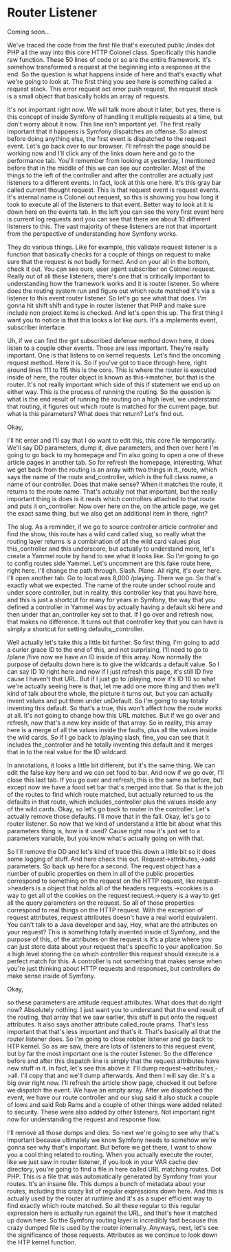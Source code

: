 # Router Listener

Coming soon...

We've traced the code from the first file that's executed public /index dot PHP all
the way into this core HTTP Colonel class. Specifically this handle raw function.
These 50 lines of code or so are the entire framework. It's somehow transformed a
request at the beginning into a response at the end. So the question is what happens
inside of here and that's exactly what we're going to look at. The first thing you
see here is something called a request stack. This error request act error push
request, the request stack is a small object that basically holds an array of
requests.

It's not important right now. We will talk more about it later, but yes, there is
this concept of inside Symfony of handling it multiple requests at a time, but don't
worry about it now. This line isn't important yet. The first really important that it
happens is Symfony dispatches an offense. So almost before doing anything else, the
first event is dispatched to the request event. Let's go back over to our browser.
I'll refresh the page should be working now and I'll click any of the links down here
and go to the performance tab. You'll remember from looking at yesterday, I mentioned
before that in the middle of this we can see our controller. Most of the things to
the left of the controller and after the controller are actually just listeners to a
different events. In fact, look at this one here. It's this gray bar called current
thought request. This is that request event is request events. It's internal name is
Colonel out request, so this is showing you how long it took to execute all of the
listeners to that event. Better way to look at it is down here on the events tab. In
the left you can see the very first event here is current log requests and you can
see that there are about 10 different listeners to this. The vast majority of these
listeners are not that important from the perspective of understanding how Symfony
works.

They do various things. Like for example, this validate request listener is a
function that basically checks for a couple of things on request to make sure that
the request is not badly formed. And on your all in the bottom, check it out. You can
see ours, user agent subscriber on Colonel request. Really out of all these
listeners, there's one that is critically important to understanding how the
framework works and it is router listener. So where does the routing system run and
figure out which route matched it's via a listener to this event router listener. So
let's go see what that does. I'm gonna hit shift shift and type in router listener
that PHP and make sure include non project items is checked. And let's open this up.
The first thing I want you to notice is that this looks a lot like ours. It's a
implements event, subscriber interface.

Uh, if we can find the get subscribed defense method down here, it does listen to a
couple other events. Those are less important. They're really important. One is that
listens to on kernel requests. Let's find the oncoming request method. Here it is. So
if you've got to trace through here, right around lines 111 to 115 this is the core.
This is where the router is executed inside of here, the router object is known as
this->matcher, but that is the router. It's not really important which side of this
if statement we end up on either way. This is the process of running the routing. So
the question is what is the end result of running the routing on a high level, we
understand that routing, it figures out which route is matched for the current page,
but what is this parameters? What does that return? Let's find out.

Okay,

I'll hit enter and I'll say that I do want to edit this, this core file temporarily.
We'll say DD parameters, dump it, dive parameters, and then over here I'm going to go
back to my homepage and I'm also going to open a one of these article pages in
another tab. So for refresh the homepage, interesting. What we get back from the
routing is an array with two things in it._route, which says the name of the route
and_controller, which is the full class name, a name of our controller. Does that
make sense? When it matches the route, it returns to the route name. That's actually
not that important, but the really important thing is does is it reads which
controllers attached to that route and puts it on_controller. Now over here on the,
on the article page, we get the exact same thing, but we also get an additional item
in there, right?

The slug. As a reminder, if we go to source controller article controller and find
the show, this route has a wild card called slug, so really what the routing layer
returns is a combination of all the wild card values plus this_controller and this
underscore, but actually to understand more, let's create a Yammel route by hand to
see what it looks like. So I'm going to go to config routes side Yammel. Let's
uncomment are this fake route here, right here. I'll change the path through. Slash.
Plane. All right, it's over here. I'll open another tab. Go to local was 8,000
/playing. There we go. So that's exactly what we expected. The name of the route
under school route and under score controller, but in reality, this controller key
that you have here, and this is just a shortcut for many for years in Symfony, the
way that you defined a controller in Yammel was by actually having a default ski here
and then under that an_controller key set to that. If I go over and refresh now, that
makes no difference. It turns out that controller key that you can have is simply a
shortcut for setting defaults,_controller.

Well actually let's take this a little bit further. So first thing, I'm going to add
a curler grace ID to the end of this, and not surprising, I'll need to go to /plane
/five now we have an ID inside of this array. Now normally the purpose of defaults
down here is to give the wildcards a default value. So I can say ID 10 right here and
now if I just refresh this page, it's still ID five cause I haven't that URL. But if
I just go to /playing, now it's ID 10 so what we're actually seeing here is that, let
me add one more thing and then we'll kind of talk about the whole, the picture it
turns out, but you can actually invent values and put them under unDefault. So I'm
going to say totally inventing this default. So that's a true, this won't affect how
the route works at all. It's not going to change how this URL matches. But if we go
over and refresh, now that's a new key inside of that array. So in reality, this
array here is a merge of all the values inside the faults, plus all the values inside
the wild cards. So if I go back to /playing slash, fine, you can see that it includes
the_controller and he totally inventing this default and it merges that in to the
real value for the ID wildcard.

In annotations, it looks a little bit different, but it's the same thing. We can edit
the false key here and we can set food to bar. And now if we go over, I'll close this
last tab. If you go over and refresh, this is the same as before, but except now we
have a food set bar that's merged into that. So that is the job of the routes to find
which route matched, but actually returned to us the defaults in that route, which
includes_controller plus the values inside any of the wild cards. Okay, so let's go
back to router in the controller. Let's actually remove those defaults. I'll move
that in the fall. Okay, let's go to router listener. So now that we kind of
understand a little bit about what this parameters thing is, how is it used? Cause
right now it's just set to a parameters variable, but you know what's actually going
on with that.

So I'll remove the DD and let's kind of trace this down a little bit so it does some
logging of stuff. And here check this out. Request->attributes,->add parameters. So
back up here for a second. The request object has a number of public properties on
them in all of the public properties correspond to something on the request on the
HTTP request, like request->headers is a object that holds all of the headers
requests.->cookies is a way to get all of the cookies on the request request.->query
is a way to get all the query parameters on the request. So all of those properties
correspond to real things on the HTTP request. With the exception of request
attributes, request attributes doesn't have a real world equivalent. You can't talk
to a Java developer and say, Hey, what are the attributes on your request? This is
something totally invented inside of Symfony, and the purpose of this, of the
attributes on the request is it's a place where you can just store data about your
request that's specific to your application. So a high level storing the co which
controller this request should execute is a perfect match for this. A controller is
not something that makes sense when you're just thinking about HTTP requests and
responses, but controllers do make sense inside of Symfony.

Okay,

so these parameters are attitude request attributes. What does that do right now?
Absolutely nothing. I just want you to understand that the end result of the routing,
that array that we saw earlier, this stuff is put onto the request attributes. It
also says another attribute called_route prams. That's less important that that's
less important and that's it. That's basically all that the router listener does. So
I'm going to close robber listener and go back to HTP kernel. So as we saw, there are
lots of listeners to this request event, but by far the most important one is the
router listener. So the difference before and after this dispatch line is simply that
the request attributes have new stuff in it. In fact, let's see this above it. I'll
dump request->attributes,->all. I'll copy that and we'll dump afterwards. And then I
will say die. It's a big over right now. I'll refresh the article show page, checked
it out before we dispatch the event. We have an empty array. After we dispatched the
event, we have our route controller and our slug said it also stuck a couple of lows
and said Rob Rams and a couple of other things were added related to security. These
were also added by other listeners. Not important right now for understanding the
request and response flow.

I'll remove all those dumps and dies. So next we're going to see why that's important
because ultimately we know Symfony needs to somehow we're gonna see why that's
important. But before we get there, I want to show you a cool thing related to
routing. When you actually execute the router, like we just saw in router listener,
if you look in your VAR cache dev directory, you're going to find a file in here
called URL matching routes. Dot PHP. This is a file that was automatically generated
by Symfony from your routes. It's an insane file. This dumps a bunch of metadata
about your routes, including this crazy list of regular expressions down here. And
this is actually used by the router at runtime and it's as a super efficient way to
find exactly which route matched. So all these regular to this regular expression
here is actually run against the URL, and that's how it matched up down here. So the
Symfony routing layer is incredibly fast because this crazy dumped file is used by
the router internally. Anyways, next, let's see the significance of those requests.
Attributes as we continue to look down the HTP kernel function.

